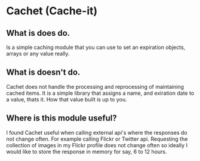 
Cachet (Cache-it)
=========================

What is does do.
---------------------
Is a simple caching module that you can use to set an expiration objects, arrays or any value really. 

What is doesn't do.
---------------------
Cachet does not handle the processing and reprocessing of maintaining cached items. It is a simple library that assigns a name, and exiration date to a value, thats it. How that value built is up to you.

Where is this module useful?
---------------------
I found Cachet useful when calling external api's where the responses do not change often. For example calling Flickr or Twitter api. Requesting the collection of images in my Flickr profile does not change often so ideally I would like to store the response in memory for say, 6 to 12 hours.
